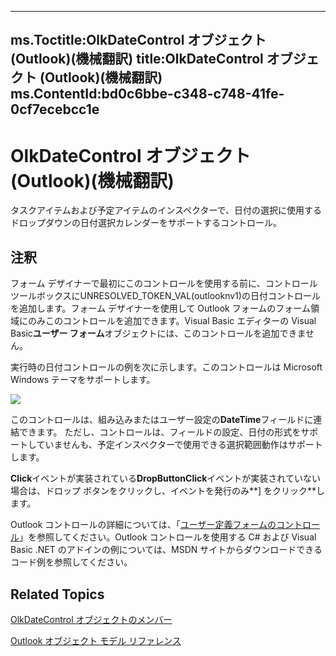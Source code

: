 

---
ms.Toctitle:OlkDateControl オブジェクト (Outlook)(機械翻訳)
title:OlkDateControl オブジェクト (Outlook)(機械翻訳)
ms.ContentId:bd0c6bbe-c348-c748-41fe-0cf7ecebcc1e
---
# OlkDateControl オブジェクト (Outlook)(機械翻訳)




タスクアイテムおよび予定アイテムのインスペクターで、日付の選択に使用するドロップダウンの日付選択カレンダーをサポートするコントロール。

## 注釈
フォーム デザイナーで最初にこのコントロールを使用する前に、コントロール ツールボックスにUNRESOLVED_TOKEN_VAL(outlooknv1)の日付コントロールを追加します。フォーム デザイナーを使用して Outlook フォームのフォーム領域にのみこのコントロールを追加できます。Visual Basic エディターの Visual Basic**ユーザー フォーム**オブジェクトには、このコントロールを追加できません。



実行時の日付コントロールの例を次に示します。このコントロールは Microsoft Windows テーマをサポートします。



![](..\media\olDate_ZA10120280.gif)



このコントロールは、組み込みまたはユーザー設定の**DateTime**フィールドに連結できます。 ただし、コントロールは、フィールドの設定、日付の形式をサポートしていませんも、予定インスペクターで使用できる選択範囲動作はサポートします。



**Click**イベントが実装されている**DropButtonClick**イベントが実装されていない場合は、ドロップ ボタンをクリックし、イベントを発行のみ**] をクリック**します。



Outlook コントロールの詳細については、「[ユーザー定義フォームのコントロール](fcba1b34-c526-5d01-8644-cb8852bd2348.md)」を参照してください。Outlook コントロールを使用する C# および Visual Basic .NET のアドインの例については、MSDN サイトからダウンロードできるコード例を参照してください。



## Related Topics

[OlkDateControl オブジェクトのメンバー](6bc09aee-2f4e-5042-a653-52c0c09068c5.md)

[Outlook オブジェクト モデル リファレンス](73221b13-d8d8-99b8-3394-b95dbbfd5ddc.md)




